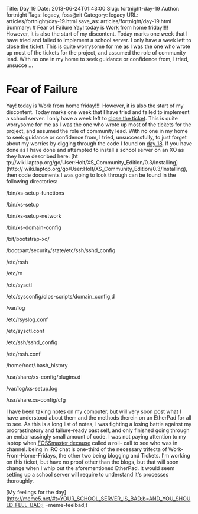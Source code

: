 Title: Day 19
Date: 2013-06-24T01:43:00
Slug: fortnight-day-19
Author: fortnight
Tags: legacy, foss@rit
Category: legacy
URL: articles/fortnight/day-19.html
save_as: articles/fortnight/day-19.html
Summary: # Fear of Failure  Yay! today is Work from home friday!!!! However, it is also the start of my discontent. Today marks one week that I have tried and failed to implement a school server. I only have a week left to [close the ticket](https://github.com/FOSSRIT/lemonade-stand/issues/2). This is quite worrysome for me as I was the one who wrote up most of the tickets for the project, and assumed the role of community lead. With no one in my home to seek guidance or confidence from, I tried, unsucce ... 

# Fear of Failure

Yay! today is Work from home friday!!!! However, it is also the start of my
discontent. Today marks one week that I have tried and failed to implement a
school server. I only have a week left to [close the
ticket](https://github.com/FOSSRIT/lemonade-stand/issues/2). This is quite
worrysome for me as I was the one who wrote up most of the tickets for the
project, and assumed the role of community lead. With no one in my home to
seek guidance or confidence from, I tried, unsuccessfully, to just forget
about my worries by digging through the code I found on [day
18](http://foss.rit.edu/node/523). If you have done as I have done and
attempted to install a school server on an XO as they have described here: [ht
tp://wiki.laptop.org/go/User:Holt/XS_Community_Edition/0.3/Installing](http://
wiki.laptop.org/go/User:Holt/XS_Community_Edition/0.3/Installing), then code
documents I was going to look through can be found in the following
directories:

/bin/xs-setup-functions

/bin/xs-setup

/bin/xs-setup-network

/bin/xs-domain-config

/bit/bootstrap-xo/

/bootpart/security/state/etc/ssh/sshd_config

/etc/rssh

/etc/rc

/etc/sysctl

/etc/sysconfig/olps-scripts/domain_config,d

/var/log

/etc/rsyslog.conf

/etc/sysctl.conf

/etc/ssh/sshd_config

/etc/rssh.conf

/home/root/.bash_history

/usr/share/xs-config/plugins.d

/var/log/xs-setup.log

/usr/share.xs-config/cfg

I have been taking notes on my computer, but will very soon post what I have
understood about them and the methods therein on an EtherPad for all to see.
As this is a long list of notes, I was fighting a losing battle against my
procrastinatory and failure-ready past self, and only finished going through
an embarrassingly small amount of code. I was not paying attention to my
laptop when [FOSSmaster decause](https://github.com/decause) called a roll-
call to see who was in channel. being in IRC chat is one-third of the
necessary trifecta of Work-From-Home-Fridays, the other two being blogging and
Tickets. I'm working on this ticket, but have no proof other than the blogs,
but that will soon change when I whip out the aforementioned EtherPad. It
would seem setting up a school server will require to understand it's
processes thoroughly.

[My feelings for the
day](http://meme5.net/#t=YOUR_SCHOOL_SERVER_IS_BAD;b=AND_YOU_SHOULD_FEEL_BAD;i
=meme-feelbad;)

